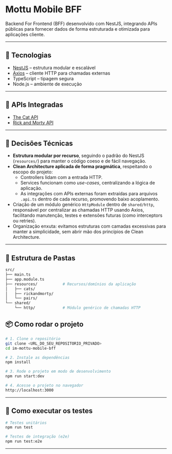 # Mottu Mobile BFF

Backend For Frontend (BFF) desenvolvido com NestJS, integrando APIs públicas para fornecer dados de forma estruturada e otimizada para aplicações cliente.

---

## 🚀 Tecnologias

- [NestJS](https://nestjs.com/) – estrutura modular e escalável
- [Axios](https://axios-http.com/) – cliente HTTP para chamadas externas
- TypeScript – tipagem segura
- Node.js – ambiente de execução

---

## 🔌 APIs Integradas

- [The Cat API](https://thecatapi.com/)
- [Rick and Morty API](https://rickandmortyapi.com/)

---

## 🧠 Decisões Técnicas

- **Estrutura modular por recurso**, seguindo o padrão do NestJS (`resources/`) para manter o código coeso e de fácil navegação.
- **Clean Architecture aplicada de forma pragmática**, respeitando o escopo do projeto:
  - Controllers lidam com a entrada HTTP.
  - Services funcionam como _use-cases_, centralizando a lógica de aplicação.
  - As integrações com APIs externas foram extraídas para arquivos `.api.ts` dentro de cada recurso, promovendo baixo acoplamento.
- Criação de um módulo genérico `HttpModule` dentro de `shared/http`, responsável por centralizar as chamadas HTTP usando Axios, facilitando manutenção, testes e extensões futuras (como interceptors ou retries).
- Organização enxuta: evitamos estruturas com camadas excessivas para manter a simplicidade, sem abrir mão dos princípios de Clean Architecture.

---

## 📁 Estrutura de Pastas

```bash
src/
├── main.ts
├── app.module.ts
├── resources/           # Recursos/domínios da aplicação
│   ├── cats/
│   ├── rickandmorty/
│   └── pairs/
└── shared/
    └── http/            # Módulo genérico de chamadas HTTP
```

## 📦 Como rodar o projeto

```bash
# 1. Clone o repositório
git clone <URL_DO_SEU_REPOSITORIO_PRIVADO>
cd im-mottu-mobile-bff
```

```bash
# 2. Instale as dependências
npm install
```

```bash
# 3. Rode o projeto em modo de desenvolvimento
npm run start:dev
```

```bash
# 4. Acesse o projeto no navegador
http://localhost:3000
```

---

## 🧪 Como executar os testes

```bash
# Testes unitários
npm run test
```

```bash
# Testes de integração (e2e)
npm run test:e2e
```

---
